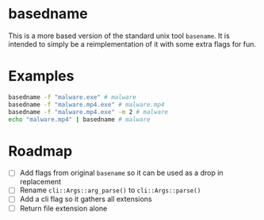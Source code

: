 # basedname

This is a more based version of the standard unix tool `basename`. It is intended to simply be a reimplementation of it with some extra flags for fun.

# Examples

```bash
basedname -f "malware.exe" # malware
basedname -f "malware.mp4.exe" # malware.mp4
basedname -f "malware.mp4.exe" -m 2 # malware
echo "malware.mp4" | basedname # malware
```


# Roadmap

* [ ] Add flags from original `basename` so it can be used as a drop in replacement
* [ ] Rename `cli::Args::arg_parse()` to `cli::Args::parse()`
* [ ] Add a cli flag so it gathers all extensions
* [ ] Return file extension alone
